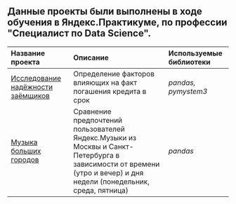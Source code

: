 ## Данные проекты были выполнены в ходе обучения в Яндекс.Практикуме, по профессии "Специалист по Data Science".

| Название проекта | Описание | Используемые библиотеки | 
| :---------------------- | :---------------------- | :---------------------- |
| [Исследование надёжности заёмщиков](1_Reliability_of_borrowers) | Определение факторов влияющих на факт погашения кредита в срок | *pandas, pymystem3* |
| [Музыка больших городов](Yandex_music) | Сравнение предпочтений пользователей Яндекс.Музыки из Москвы и Санкт-Петербурга в зависимости от времени (утро и вечер) и дня недели (понедельник, среда, пятница)| *pandas* |
